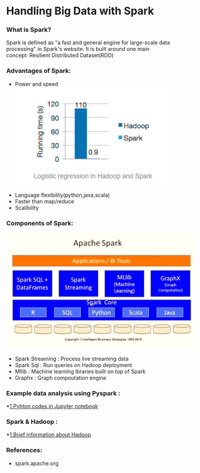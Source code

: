 # Handling Big Data with Spark  
  
### What is Spark?  
  Spark is defined as "a fast and general engine for large-scale data processing" in Spark's website. It is built around one main  
  concept: Resilient Distributed Dataset(RDD)  
    
### Advantages of Spark:  
   - Power and speed  
   ![Running Time Comparison](/image/runningtime.png)  
   - Language flexibility(python,java,scala)  
   - Faster than map/reduce  
   - Scalibility  
     
### Components of Spark:  
  ![Spark Architecture](/image/sparkarcht.png)  
   - Spark Streaming : Process live streaming data    
   - Spark Sql : Run queries on Hadoop deployment    
   - Mllib : Machine learning lbraries built on top of Spark  
   - Graphx : Graph compoutation engine  
  
 ### Example data analysis using Pyspark :  
 *[1.Pyhton codes in Jupyter notebook](/Pyspark.ipynb)  
   
 ### Spark & Hadoop :  
 *[1.Brief information about Hadoop ](/Brief_Hadoop.md)
 ### References:  
   - spark.apache.org